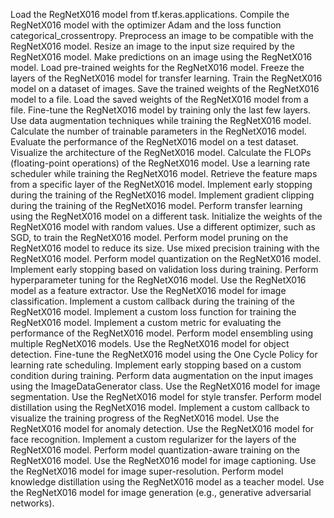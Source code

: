 Load the RegNetX016 model from tf.keras.applications.
Compile the RegNetX016 model with the optimizer Adam and the loss function categorical_crossentropy.
Preprocess an image to be compatible with the RegNetX016 model.
Resize an image to the input size required by the RegNetX016 model.
Make predictions on an image using the RegNetX016 model.
Load pre-trained weights for the RegNetX016 model.
Freeze the layers of the RegNetX016 model for transfer learning.
Train the RegNetX016 model on a dataset of images.
Save the trained weights of the RegNetX016 model to a file.
Load the saved weights of the RegNetX016 model from a file.
Fine-tune the RegNetX016 model by training only the last few layers.
Use data augmentation techniques while training the RegNetX016 model.
Calculate the number of trainable parameters in the RegNetX016 model.
Evaluate the performance of the RegNetX016 model on a test dataset.
Visualize the architecture of the RegNetX016 model.
Calculate the FLOPs (floating-point operations) of the RegNetX016 model.
Use a learning rate scheduler while training the RegNetX016 model.
Retrieve the feature maps from a specific layer of the RegNetX016 model.
Implement early stopping during the training of the RegNetX016 model.
Implement gradient clipping during the training of the RegNetX016 model.
Perform transfer learning using the RegNetX016 model on a different task.
Initialize the weights of the RegNetX016 model with random values.
Use a different optimizer, such as SGD, to train the RegNetX016 model.
Perform model pruning on the RegNetX016 model to reduce its size.
Use mixed precision training with the RegNetX016 model.
Perform model quantization on the RegNetX016 model.
Implement early stopping based on validation loss during training.
Perform hyperparameter tuning for the RegNetX016 model.
Use the RegNetX016 model as a feature extractor.
Use the RegNetX016 model for image classification.
Implement a custom callback during the training of the RegNetX016 model.
Implement a custom loss function for training the RegNetX016 model.
Implement a custom metric for evaluating the performance of the RegNetX016 model.
Perform model ensembling using multiple RegNetX016 models.
Use the RegNetX016 model for object detection.
Fine-tune the RegNetX016 model using the One Cycle Policy for learning rate scheduling.
Implement early stopping based on a custom condition during training.
Perform data augmentation on the input images using the ImageDataGenerator class.
Use the RegNetX016 model for image segmentation.
Use the RegNetX016 model for style transfer.
Perform model distillation using the RegNetX016 model.
Implement a custom callback to visualize the training progress of the RegNetX016 model.
Use the RegNetX016 model for anomaly detection.
Use the RegNetX016 model for face recognition.
Implement a custom regularizer for the layers of the RegNetX016 model.
Perform model quantization-aware training on the RegNetX016 model.
Use the RegNetX016 model for image captioning.
Use the RegNetX016 model for image super-resolution.
Perform model knowledge distillation using the RegNetX016 model as a teacher model.
Use the RegNetX016 model for image generation (e.g., generative adversarial networks).